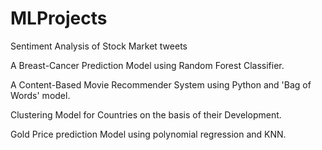# MLProjects

Sentiment Analysis of Stock Market tweets

A Breast-Cancer Prediction Model using Random Forest Classifier.

A Content-Based Movie Recommender System using Python and 'Bag of Words' model.

Clustering Model for Countries on the basis of their Development.

Gold Price prediction Model using polynomial regression and KNN.
